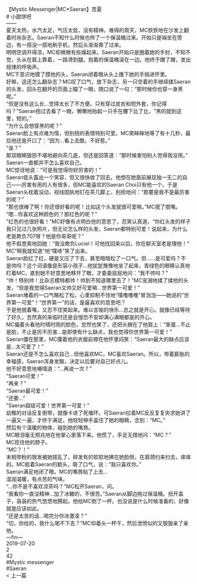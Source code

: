 <br/>
【Mystic Messenger|MC*Saeran】苦夏<br/>
# 小甜饼吧<br/>
——<br/>
夏天太热，水汽太足，气压太低，没有精神。难得的周天，MC恹恹地在沙发上翻着时尚杂志。Saeran不知什么时候也拎了一个保温桶过来。开始只是端坐在旁边，有一搭没一搭地刷手机，然后头渐渐靠了过来。<br/>
明明空调开得凉，MC却微微有些燥起来。Saeran开始只是圈着她的手肘，不知不觉，头从在肩上靠着，一路滑到腿。抱着的保温桶滚在一边。他终于蹭了蹭，发出规律的呼吸声。<br/>
MC下意识地摸了摸他的头，Saeran闭着眼从头上撸下她的手揣进怀里。<br/>
好嘛，这还怎么翻杂志？MC叹了口气，放下杂志，另一只空着的手继续揉Saeran的头发，回头在翻开的页面上瞄了一眼，随口说了一句：“那时候你也穿一身黑呢。”<br/>
“但是没有这么长...觉得太长了不方便。只有穿过皮衣和短外套，你记得吗？”Saeran扭过去看了一眼，懒懒地抬起一只手在腰下比了比，“黑的就到这里，短的。”<br/>
“为什么会想穿黑的呢？”<br/>
Saeran脸上有点难为情，但别扭的表情特别可爱。MC笑眯眯地等了有十几秒，最后他还是开口了：“因为...看上去酷，不好惹。”<br/>
“诶？”<br/>
那双眼睛狼狈不堪地避向茶几底，但还是回答道：“那时候害怕别人觉得我没用。”<br/>
Saeran一直都并不怎么喜欢自己。<br/>
MC惊讶地说：“可是我觉得你好厉害的！”<br/>
Saeran低头露出一个笑容，但又很快收了回去。他想在她面前展现独一无二的自己——厉害有用的人有很多，但MC能喜欢的Saeran Choi只有他一个。于是Saeran头枕着没动，视线固执地钉在茶几脚上，别扭地问：“那要是我不是最厉害的呢？”<br/>
“那也很棒了啊！你还很好看的呢！比如这个头发就很可爱嘛。”MC抿了抿嘴。<br/>
“嗯...你喜欢这种颜色的？那红色的呢？”<br/>
“红色的也很好看！”MC好像有点明白他的意思了，忍笑认真道，“你红头发的样子我只见过几张照片，但无论怎么样的头发，Saeran都特别可爱！说起来，为什么老是欺负707呀？他是你哥哥呢？”<br/>
他不假思索地回她：“我没欺负Luciel！可他找回来以后，你在聊天室老是理他！”<br/>
MC“啊我就知道”地“噗哧”笑了出来。<br/>
Saeran脸红了红，硬是又压了下去，甚至暗暗松了一口气。但……是可爱吗？不是帅吗？这个词语像是形容小孩子...他犹犹豫豫地坐了起来，青绿色的眼睛认真地盯着MC，直到她不好意思地移开了眼，才委委屈屈地问：“我不帅吗？”<br/>
“帅！特别帅！比杂志模特都帅！帅到不知道哪里去了！”MC宠溺地揉了揉他的头发，“但是我觉得Saeran又帅又好可爱嘛...世界第一可爱！”<br/>
Saeran堵着的一口气略松了松，心里抑制不住地“噗噜噜噜”冒泡泡——她说的“世界第一可爱”！“世界第一”的话，是最喜欢的意思吧？<br/>
于是他抿着嘴，又忍不住笑起来。难以言喻的快乐...总之就是开心。就像已经等待了好久，忽然真的来临时还是会惶恐不安却满心满眼都是的开心。<br/>
MC偏着头看他时晴时雨的脸色，忽然也笑了，还把头搁在了他肩上：“笨蛋...不止是脸，不止是厉不厉害...是即使有什么缺点，我也觉得你世界第一可爱！”<br/>
Saeran僵在那里，MC攥着他的衣服前襟在他怀里闷笑：“Saeran最大的缺点应该是...太可爱了！”<br/>
Saeran还是不怎么喜欢自己...但他喜欢MC，MC喜欢Saeran。所以，带着膨胀的幸福感，Saeran浑身发飘，决定以后要对自己好点儿。<br/>
他不好意思地嗫嚅道：“...再说一次？”<br/>
“Saeran可爱！”<br/>
“再来？”<br/>
“Saeran最可爱！”<br/>
“还要...”<br/>
“Saeran超级可爱！世界第一可爱！”<br/>
幼稚的对话反复倒带，就像卡进了死循环。可Saeran拉着MC反反复复央求她讲了一遍又一遍，才终于满足。他轻轻伸手盖住了她的眼睛，念到：“MC。”<br/>
然后有个温暖的物体，碰到她的嘴唇。<br/>
MC眼泪毫无预兆地在他掌心里落下来。他慌了，手足无措地问：“MC？”<br/>
MC揽住他的脖子。<br/>
“MC？！”<br/>
末梢带粉的银发被她搓乱了，碎发有的软软地拂在她脸侧，在肩颈扫来扫去，痒痒的。MC抵着Saeran的额头，吸了口气，说：“我只喜欢你。”<br/>
Saeran满足地闭了眼。MC的嘴唇贴了上去...<br/>
湿润温暖，有点苦的气味。<br/>
“...你不是不喜欢凉茶吗？”MC松开Saeran，问。<br/>
“我看你一直没精神...加了冰糖的，不很苦。”Saeran从脚边拖过保温桶。扭开盖子，袅袅的热气悠悠地腾起。他给MC倒了一杯。也没说是什么时候准备的，好像就是应该如此。<br/>
“还是太苦的话...喝完分你冰激凌？”<br/>
“切，你给的，我什么喝不下去？”MC仰着头一杯干，然后泄愤似的又狠狠亲了亲他。<br/>
—fin—<br/>
2019-07-20<br/>
2<br/>
42<br/>
#Mystic messenger<br/>
#Saeran<br/>
< 上一篇<br/>
